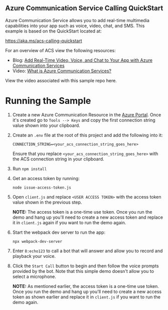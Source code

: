 ## Azure Communication Service Calling QuickStart

Azure Communication Service allows you to add real-time multimedia capabilities into your app such as voice, video, chat, and SMS. This example is based on the QuickStart located at:

https://aka.ms/acs-calling-quickstart

For an overview of ACS view the following resources:

* Blog: [Add Real-Time Video, Voice, and Chat to Your App with Azure Communication Services](https://blog.codewithdan.com/add-real-time-video-voice-and-chat-to-your-app-with-azure-communication-services/)
* Video: [What is Azure Communication Services?](https://www.youtube.com/watch?v=SM2Rgyi_0XU)

View the video associated with this sample repo here.

# Running the Sample

1. Create a new Azure Communication Resource in the [Azure Portal](https://portal.azure.com/?WT.mc_id=m365-0000-dwahlin). Once it's created go to `Tools --> Keys`  and copy the first connection string value shown into your clipboard. 
1. Create an `.env` file at the root of this project and add the following into it:

    `CONNECTION_STRING=<your_acs_connection_string_goes_here>`

    Ensure that you replace `<your_acs_connection_string_goes_here>` with the ACS connection string in your clipboard.

1. Run `npm install`
1. Get an access token by running:

    `node issue-access-token.js`

1. Open `client.js` and replace `<USER ACCESS TOKEN>` with the access token value shown in the previous step.

    **NOTE:** The access token is a one-time use token. Once you run the demo and hang up you'll need to create a new access token and replace it in `client.js` again if you want to run the demo again.

1. Start the webpack dev server to run the app:

    `npx webpack-dev-server`

1. Enter  `8:echo123` to call a bot that will answer and allow you to record and playback your voice.
1. Click the `Start Call` button to begin and then follow the voice prompts provided by the bot. Note that this simple demo doesn't allow you to select a microphone.

    **NOTE:** As mentioned earlier, the access token is a one-time use token. Once you run the demo and hang up you'll need to create a new access token as shown earlier and replace it in `client.js` if you want to run the demo again.